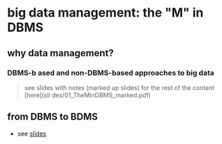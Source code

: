 # big data management: the "M" in DBMS

## why data management?

### DBMS-b ased and non-DBMS-based approaches to big data

> see slides with notes (marked up slides) for the rest of the content [here](sli  des/01_TheMinDBMS_marked.pdf)
 
## from DBMS to BDMS

- see [slides](slides/02_FromDBMSToBDMS_notes.pdf)

